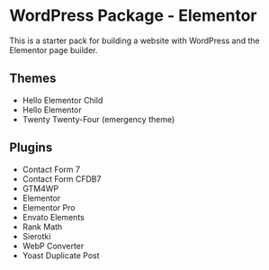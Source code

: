 # WordPress Package - Elementor

This is a starter pack for building a website with WordPress and the Elementor page builder.


## Themes

- Hello Elementor Child
- Hello Elementor
- Twenty Twenty-Four (emergency theme)


## Plugins

- Contact Form 7
- Contact Form CFDB7
- GTM4WP
- Elementor
- Elementor Pro
- Envato Elements
- Rank Math
- Sierotki
- WebP Converter
- Yoast Duplicate Post

